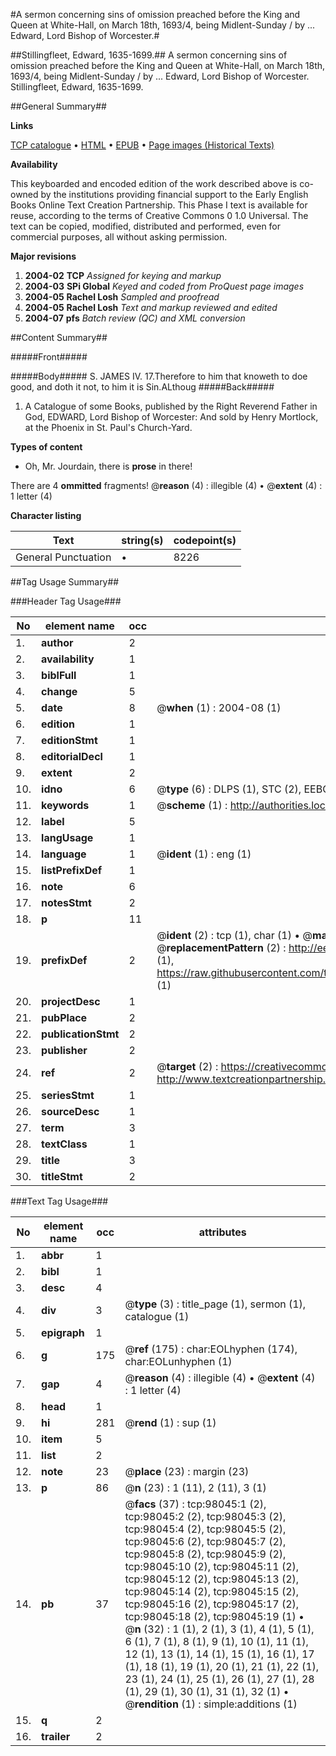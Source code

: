 #A sermon concerning sins of omission preached before the King and Queen at White-Hall, on March 18th, 1693/4, being Midlent-Sunday / by ... Edward, Lord Bishop of Worcester.#

##Stillingfleet, Edward, 1635-1699.##
A sermon concerning sins of omission preached before the King and Queen at White-Hall, on March 18th, 1693/4, being Midlent-Sunday / by ... Edward, Lord Bishop of Worcester.
Stillingfleet, Edward, 1635-1699.

##General Summary##

**Links**

[TCP catalogue](http://www.ota.ox.ac.uk/tcp/)  • 
[HTML](http://tei.it.ox.ac.uk/tcp/Texts-HTML/free/A61/A61598.html)  • 
[EPUB](http://tei.it.ox.ac.uk/tcp/Texts-EPUB/free/A61/A61598.epub) • 
[Page images (Historical Texts)](https://data.historicaltexts.jisc.ac.uk/view?pubId=eebo-13144620e&pageId=eebo-13144620e-98045-1)

**Availability**

This keyboarded and encoded edition of the
	       work described above is co-owned by the institutions
	       providing financial support to the Early English Books
	       Online Text Creation Partnership. This Phase I text is
	       available for reuse, according to the terms of Creative
	       Commons 0 1.0 Universal. The text can be copied,
	       modified, distributed and performed, even for
	       commercial purposes, all without asking permission.

**Major revisions**

1. __2004-02__ __TCP__ *Assigned for keying and markup*
1. __2004-03__ __SPi Global__ *Keyed and coded from ProQuest page images*
1. __2004-05__ __Rachel Losh__ *Sampled and proofread*
1. __2004-05__ __Rachel Losh__ *Text and markup reviewed and edited*
1. __2004-07__ __pfs__ *Batch review (QC) and XML conversion*

##Content Summary##

#####Front#####

#####Body#####
S. JAMES IV. 17.Therefore to him that knoweth to doe good, and doth it not, to him it is Sin.ALthoug
#####Back#####

1. A Catalogue of some Books, published by the Right Reverend Father in God, EDWARD, Lord Bishop of Worcester: And sold by Henry Mortlock, at the Phoenix in St. Paul's Church-Yard.

**Types of content**

  * Oh, Mr. Jourdain, there is **prose** in there!

There are 4 **ommitted** fragments! 
 @__reason__ (4) : illegible (4)  •  @__extent__ (4) : 1 letter (4)

**Character listing**


|Text|string(s)|codepoint(s)|
|---|---|---|
|General Punctuation|•|8226|

##Tag Usage Summary##

###Header Tag Usage###

|No|element name|occ|attributes|
|---|---|---|---|
|1.|__author__|2||
|2.|__availability__|1||
|3.|__biblFull__|1||
|4.|__change__|5||
|5.|__date__|8| @__when__ (1) : 2004-08 (1)|
|6.|__edition__|1||
|7.|__editionStmt__|1||
|8.|__editorialDecl__|1||
|9.|__extent__|2||
|10.|__idno__|6| @__type__ (6) : DLPS (1), STC (2), EEBO-CITATION (1), OCLC (1), VID (1)|
|11.|__keywords__|1| @__scheme__ (1) : http://authorities.loc.gov/ (1)|
|12.|__label__|5||
|13.|__langUsage__|1||
|14.|__language__|1| @__ident__ (1) : eng (1)|
|15.|__listPrefixDef__|1||
|16.|__note__|6||
|17.|__notesStmt__|2||
|18.|__p__|11||
|19.|__prefixDef__|2| @__ident__ (2) : tcp (1), char (1)  •  @__matchPattern__ (2) : ([0-9\-]+):([0-9IVX]+) (1), (.+) (1)  •  @__replacementPattern__ (2) : http://eebo.chadwyck.com/downloadtiff?vid=$1&page=$2 (1), https://raw.githubusercontent.com/textcreationpartnership/Texts/master/tcpchars.xml#$1 (1)|
|20.|__projectDesc__|1||
|21.|__pubPlace__|2||
|22.|__publicationStmt__|2||
|23.|__publisher__|2||
|24.|__ref__|2| @__target__ (2) : https://creativecommons.org/publicdomain/zero/1.0/ (1), http://www.textcreationpartnership.org/docs/. (1)|
|25.|__seriesStmt__|1||
|26.|__sourceDesc__|1||
|27.|__term__|3||
|28.|__textClass__|1||
|29.|__title__|3||
|30.|__titleStmt__|2||


###Text Tag Usage###

|No|element name|occ|attributes|
|---|---|---|---|
|1.|__abbr__|1||
|2.|__bibl__|1||
|3.|__desc__|4||
|4.|__div__|3| @__type__ (3) : title_page (1), sermon (1), catalogue (1)|
|5.|__epigraph__|1||
|6.|__g__|175| @__ref__ (175) : char:EOLhyphen (174), char:EOLunhyphen (1)|
|7.|__gap__|4| @__reason__ (4) : illegible (4)  •  @__extent__ (4) : 1 letter (4)|
|8.|__head__|1||
|9.|__hi__|281| @__rend__ (1) : sup (1)|
|10.|__item__|5||
|11.|__list__|2||
|12.|__note__|23| @__place__ (23) : margin (23)|
|13.|__p__|86| @__n__ (23) : 1 (11), 2 (11), 3 (1)|
|14.|__pb__|37| @__facs__ (37) : tcp:98045:1 (2), tcp:98045:2 (2), tcp:98045:3 (2), tcp:98045:4 (2), tcp:98045:5 (2), tcp:98045:6 (2), tcp:98045:7 (2), tcp:98045:8 (2), tcp:98045:9 (2), tcp:98045:10 (2), tcp:98045:11 (2), tcp:98045:12 (2), tcp:98045:13 (2), tcp:98045:14 (2), tcp:98045:15 (2), tcp:98045:16 (2), tcp:98045:17 (2), tcp:98045:18 (2), tcp:98045:19 (1)  •  @__n__ (32) : 1 (1), 2 (1), 3 (1), 4 (1), 5 (1), 6 (1), 7 (1), 8 (1), 9 (1), 10 (1), 11 (1), 12 (1), 13 (1), 14 (1), 15 (1), 16 (1), 17 (1), 18 (1), 19 (1), 20 (1), 21 (1), 22 (1), 23 (1), 24 (1), 25 (1), 26 (1), 27 (1), 28 (1), 29 (1), 30 (1), 31 (1), 32 (1)  •  @__rendition__ (1) : simple:additions (1)|
|15.|__q__|2||
|16.|__trailer__|2||
